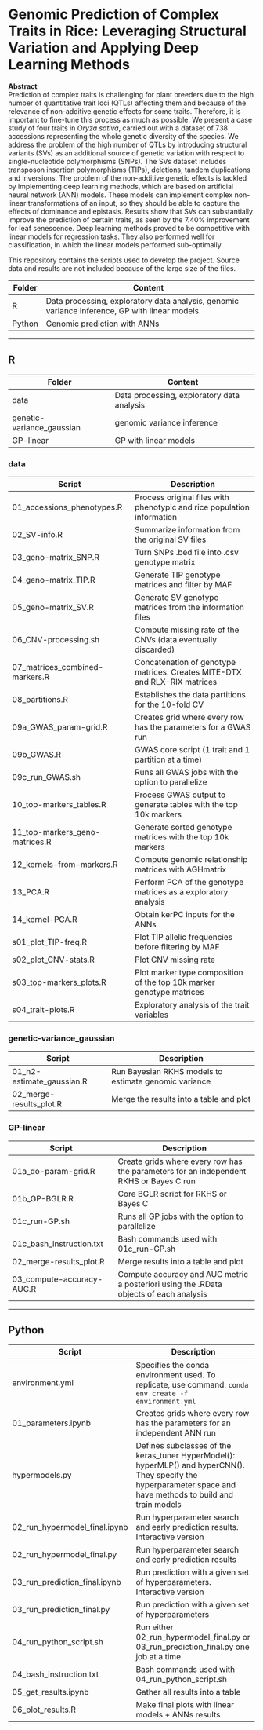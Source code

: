 # Genomic Prediction of Complex Traits in Rice: Leveraging Structural Variation and Applying Deep Learning Methods

**Abstract**  
Prediction of complex traits is challenging for plant breeders due to the high number of quantitative trait loci (QTLs) affecting them and because of the relevance of non-additive genetic effects for some traits. Therefore, it is important to fine-tune this process as much as possible. We present a case study of four traits in *Oryza sativa*, carried out with a dataset of 738 accessions representing the whole genetic diversity of the species. We address the problem of the high number of QTLs by introducing structural variants (SVs) as an additional source of genetic variation with respect to single-nucleotide polymorphisms (SNPs). The SVs dataset includes transposon insertion polymorphisms (TIPs), deletions, tandem duplications and inversions. The problem of the non-additive genetic effects is tackled by implementing deep learning methods, which are based on artificial neural network (ANN) models. These models can implement complex non-linear transformations of an input, so they should be able to capture the effects of dominance and epistasis. Results show that SVs can substantially improve the prediction of certain traits, as seen by the 7.40% improvement for leaf senescence. Deep learning methods proved to be competitive with linear models for regression tasks. They also performed well for classification, in which the linear models performed sub-optimally.

This repository contains the scripts used to develop the project. Source data and results are not included because of the large size of the files.

| Folder | Content                                                                                       |
| ------ | --------------------------------------------------------------------------------------------- |
| R      | Data processing, exploratory data analysis, genomic variance inference, GP with linear models |
| Python | Genomic prediction with ANNs                                                                  |

--------------------

## R

| Folder                    | Content                                    |
| ------------------------- | ------------------------------------------ |
| data                      | Data processing, exploratory data analysis |
| genetic-variance_gaussian | genomic variance inference                 |
| GP-linear                 | GP with linear models                      |

### data

| Script                         | Description                                                               |
| ------------------------------ | ------------------------------------------------------------------------- |
| 01_accessions_phenotypes.R     | Process original files with phenotypic and rice population information    |
| 02_SV-info.R                   | Summarize information from the original SV files                          |
| 03_geno-matrix_SNP.R           | Turn SNPs .bed file into .csv genotype matrix                             |
| 04_geno-matrix_TIP.R           | Generate TIP genotype matrices and filter by MAF                          |
| 05_geno-matrix_SV.R            | Generate SV genotype matrices from the information files                  |
| 06_CNV-processing.sh           | Compute missing rate of the CNVs (data eventually discarded)              |
| 07_matrices_combined-markers.R | Concatenation of genotype matrices. Creates MITE-DTX and RLX-RIX matrices |
| 08_partitions.R                | Establishes the data partitions for the 10-fold CV                        |
| 09a_GWAS_param-grid.R          | Creates grid where every row has the parameters for a GWAS run            |
| 09b_GWAS.R                     | GWAS core script (1 trait and 1 partition at a time)                      |
| 09c_run_GWAS.sh                | Runs all GWAS jobs with the option to parallelize                         |
| 10_top-markers_tables.R        | Process GWAS output to generate tables with the top 10k markers           |
| 11_top-markers_geno-matrices.R | Generate sorted genotype matrices with the top 10k markers                |
| 12_kernels-from-markers.R      | Compute genomic relationship matrices with AGHmatrix                      |
| 13_PCA.R                       | Perform PCA of the genotype matrices as a exploratory analysis            |
| 14_kernel-PCA.R                | Obtain kerPC inputs for the ANNs                                          |
| s01_plot_TIP-freq.R            | Plot TIP allelic frequencies before filtering by MAF                      |
| s02_plot_CNV-stats.R           | Plot CNV missing rate                                                     |
| s03_top-markers_plots.R        | Plot marker type composition of the top 10k marker genotype matrices      |
| s04_trait-plots.R              | Exploratory analysis of the trait variables                               |

### genetic-variance_gaussian

| Script                    | Description                                           |
| ------------------------- | ----------------------------------------------------- |
| 01_h2-estimate_gaussian.R | Run Bayesian RKHS models to estimate genomic variance |
| 02_merge-results_plot.R   | Merge the results into a table and plot               |

### GP-linear

| Script                    | Description                                                                            |
| ------------------------- | -------------------------------------------------------------------------------------- |
| 01a_do-param-grid.R       | Create grids where every row has the parameters for an independent RKHS or Bayes C run |
| 01b_GP-BGLR.R             | Core BGLR script for RKHS or Bayes C                                                   |
| 01c_run-GP.sh             | Runs all GP jobs with the option to parallelize                                        |
| 01c_bash_instruction.txt  | Bash commands used with 01c_run-GP.sh                                                  |
| 02_merge-results_plot.R   | Merge results into a table and plot                                                    |
| 03_compute-accuracy-AUC.R | Compute accuracy and AUC metric a posteriori using the .RData objects of each analysis |

--------------------

## Python

| Script                        | Description                                                                                                                                                     |
| ----------------------------- | --------------------------------------------------------------------------------------------------------------------------------------------------------------- |
| environment.yml               | Specifies the conda environment used. To replicate, use command: `conda env create -f environment.yml`                                                          |
| 01_parameters.ipynb           | Creates grids where every row has the parameters for an independent ANN run                                                                                     |
| hypermodels.py                | Defines subclasses of the keras_tuner HyperModel(): hyperMLP() and hyperCNN(). They specify the hyperparameter space and have methods to build and train models |
| 02_run_hypermodel_final.ipynb | Run hyperparameter search and early prediction results. Interactive version                                                                                     |
| 02_run_hypermodel_final.py    | Run hyperparameter search and early prediction results                                                                                                          |
| 03_run_prediction_final.ipynb | Run prediction with a given set of hyperparameters. Interactive version                                                                                         |
| 03_run_prediction_final.py    | Run prediction with a given set of hyperparameters                                                                                                              |
| 04_run_python_script.sh       | Run either 02_run_hypermodel_final.py or 03_run_prediction_final.py one job at a time                                                                           |
| 04_bash_instruction.txt       | Bash commands used with 04_run_python_script.sh                                                                                                                 |
| 05_get_results.ipynb          | Gather all results into a table                                                                                                                                 |
| 06_plot_results.R             | Make final plots with linear models + ANNs results                                                                                                              |
